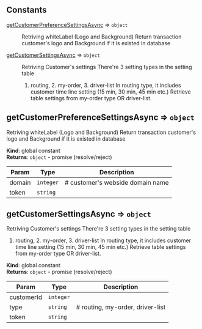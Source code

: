 ## Constants

<dl>
<dt><a href="#getCustomerPreferenceSettingsAsync">getCustomerPreferenceSettingsAsync</a> ⇒ <code>object</code></dt>
<dd><p>Retriving whiteLabel (Logo and Background)
Return transaction customer&#39;s logo and Background if it is existed in database</p>
</dd>
<dt><a href="#getCustomerSettingsAsync">getCustomerSettingsAsync</a> ⇒ <code>object</code></dt>
<dd><p>Retriving Customer&#39;s settings
There&#39;re 3 setting types in the setting table</p>
<ol>
<li>routing, 2. my-order, 3. driver-list
In routing type, it includes customer time line setting (15 min, 30 min, 45 min etc.)
Retrieve table settings from my-order type OR driver-list.</li>
</ol>
</dd>
</dl>

<a name="getCustomerPreferenceSettingsAsync"></a>

## getCustomerPreferenceSettingsAsync ⇒ <code>object</code>

Retriving whiteLabel (Logo and Background)
Return transaction customer's logo and Background if it is existed in database

**Kind**: global constant  
**Returns**: <code>object</code> - promise (resolve/reject)

| Param  | Type                 | Description                      |
| ------ | -------------------- | -------------------------------- |
| domain | <code>integer</code> | # customer's webside domain name |
| token  | <code>string</code>  |                                  |

<a name="getCustomerSettingsAsync"></a>

## getCustomerSettingsAsync ⇒ <code>object</code>

Retriving Customer's settings
There're 3 setting types in the setting table

1.  routing, 2. my-order, 3. driver-list
    In routing type, it includes customer time line setting (15 min, 30 min, 45 min etc.)
    Retrieve table settings from my-order type OR driver-list.

**Kind**: global constant  
**Returns**: <code>object</code> - promise (resolve/reject)

| Param      | Type                 | Description                      |
| ---------- | -------------------- | -------------------------------- |
| customerId | <code>integer</code> |                                  |
| type       | <code>string</code>  | # routing, my-order, driver-list |
| token      | <code>string</code>  |                                  |
